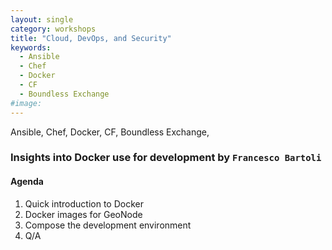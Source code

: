 ```yaml
---
layout: single
category: workshops
title: "Cloud, DevOps, and Security"
keywords:
  - Ansible
  - Chef
  - Docker
  - CF
  - Boundless Exchange
#image: 
---
```

Ansible, Chef, Docker, CF, Boundless Exchange,

### Insights into Docker use for development by `Francesco Bartoli`

#### Agenda
1. Quick introduction to Docker
2. Docker images for GeoNode
3. Compose the development environment
4. Q/A
